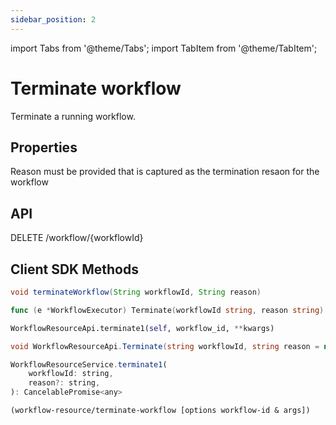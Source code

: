 ```yaml
---
sidebar_position: 2
---
```


import Tabs from '@theme/Tabs';
import TabItem from '@theme/TabItem';

# Terminate workflow
Terminate a running workflow.

## Properties
Reason must be provided that is captured as the termination resaon for the workflow

## API
DELETE /workflow/{workflowId}

## Client SDK Methods

<Tabs>
<TabItem value="Java" label="Java">

```java
void terminateWorkflow(String workflowId, String reason)
```

</TabItem>
<TabItem value="Golang" label="Golang">

```go
func (e *WorkflowExecutor) Terminate(workflowId string, reason string) error
```

</TabItem>
<TabItem value="Python" label="Python">

```python
WorkflowResourceApi.terminate1(self, workflow_id, **kwargs)
```

</TabItem>
<TabItem value="CSharp" label="CSharp">

```csharp
void WorkflowResourceApi.Terminate(string workflowId, string reason = null, bool? triggerFailureWorkflow = null)
```

</TabItem>
<TabItem value="Javascript" label="Javascript">

```javascript
WorkflowResourceService.terminate1(
    workflowId: string,
    reason?: string,
): CancelablePromise<any>
```

</TabItem>
<TabItem value="Clojure" label="Clojure">

```clojure
(workflow-resource/terminate-workflow [options workflow-id & args])
```

</TabItem>
</Tabs>